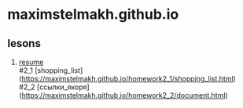 # maximstelmakh.github.io
## lesons
1. [resume](https://maximstelmakh.github.io/homework1/resume_ru.html)  
#2_1 [shopping_list] (https://maximstelmakh.github.io/homework2_1/shopping_list.html)  
#2_2 [ссылки_якоря] (https://maximstelmakh.github.io/homework2_2/document.html)
